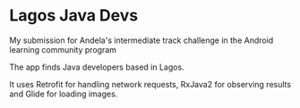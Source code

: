 # Lagos Java Devs
My submission for Andela's intermediate track challenge in the Android learning community program

The app finds Java developers based in Lagos.

It uses Retrofit for handling network requests, RxJava2 for observing results and Glide for loading images.